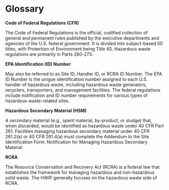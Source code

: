 # Glossary

**Code of Federal Regulations (CFR)**

The Code of Federal Regulations is the official, codified collection of general and permanent rules published by the executive departments and agencies of the U.S. federal government. It is divided into subject-based 50 titles, with Protection of Environment being Title 40. Hazardous waste regulations are primarily in Parts 260-273.

**EPA Identification (ID) Number**

May also be referred to as Site ID, Handler ID, or RCRA ID Number. The EPA ID Number is the unigue identification number assigned to each U.S. handler of hazardous waste, including hazardous waste generators, recyclers, transporters, and management facilities. The federal regulations include notification and ID number requirements for various types of hazardous waste-related sites.

**Hazardous Secondary Material (HSM)**

A secondary material (e.g., spent material, by-product, or sludge) that, when discarded, would be identified as hazardous waste under 40 CFR Part 261. Facilities managing hazardous secondary material under 40 CFR 261.2(a) or 40 CFR 261.4(a) must complete the Addendum to the Site Identification Form: Notification for Managing Hazardous Secondary Material.

**RCRA**

The Resource Conservation and Recovery Act (RCRA) is a federal law that establishes the framework for managing hazardous and non-hazardous solid waste. The HWIP generally focuses on the hazardous waste side of RCRA.
